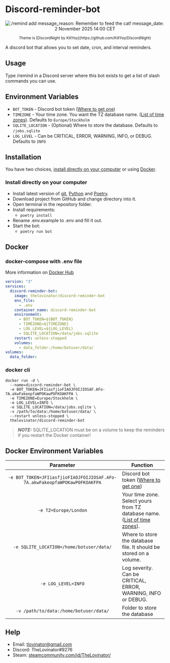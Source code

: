 # Discord-reminder-bot

<p align="center">
  <img src="https://raw.githubusercontent.com/TheLovinator1/discord-reminder-bot/master/Bot.png" title="/remind add message_reason: Remember to feed the cat! message_date: 2 November 2025 14:00 CET"/>
</p>
<p align="center"><sup>Theme is [DiscordNight by KillYoy](https://github.com/KillYoy/DiscordNight)<sup></p>

 A discord bot that allows you to set date, cron, and interval reminders.
 
## Usage

Type /remind in a Discord server where this bot exists to get a list of slash commands you can use.

## Environment Variables

* `BOT_TOKEN` - Discord bot token ([Where to get one](https://discord.com/developers/applications))
* `TIMEZONE` - Your time zone. You want the TZ database name. ([List of time zones](https://en.wikipedia.org/wiki/List_of_tz_database_time_zones)). Defaults to `Europe/Stockholm`
* `SQLITE_LOCATION` - (Optional) Where to store the database. Defaults to `/jobs.sqlite`
* `LOG_LEVEL` - Can be CRITICAL, ERROR, WARNING, INFO, or DEBUG. Defaults to `INFO`

## Installation

You have two choices, [install directly on your computer](#Install-directly-on-your-computer) or using [Docker](#docker-compose-with-env-file).

### Install directly on your computer

* Install latest version of [git](https://git-scm.com/), [Python](https://www.python.org/) and [Poetry](https://python-poetry.org/docs/#installation).
* Download project from GitHub and change directory into it.
* Open terminal in the repository folder.
* Install requirements:
  * `poetry install`
* Rename .env.example to .env and fill it out.
* Start the bot:
  * `poetry run bot`

## Docker

### docker-compose with .env file

More information on [Docker Hub](https://hub.docker.com/r/thelovinator/discord-reminder-bot)

```yaml
version: "3"
services:
  discord-reminder-bot:
    image: thelovinator/discord-reminder-bot
    env_file:
      - .env
    container_name: discord-reminder-bot
    environment:
      - BOT_TOKEN=${BOT_TOKEN}
      - TIMEZONE=${TIMEZONE}
      - LOG_LEVEL=${LOG_LEVEL}
      - SQLITE_LOCATION=/data/jobs.sqlite
    restart: unless-stopped
    volumes:
      - data_folder:/home/botuser/data/
volumes:
  data_folder:
```

### docker cli

```console
docker run -d \
  --name=discord-reminder-bot \
  -e BOT_TOKEN=JFIiasfjioFIAOJFOIJIOSAF.AFo-7A.akwFakeopfaWPOKawPOFKOAKFPA \
  -e TIMEZONE=Europe/Stockholm \
  -e LOG_LEVEL=INFO \
  -e SQLITE_LOCATION=/data/jobs.sqlite \
  -v /path/to/data:/home/botuser/data/ \
  --restart unless-stopped \
  thelovinator/discord-reminder-bot
```

> **_NOTE:_**  SQLITE_LOCATION must be on a volume to keep the reminders if you restart the Docker container!

## Docker Environment Variables

|                                 Parameter                                  | Function                                                                            |
| :------------------------------------------------------------------------: | ----------------------------------------------------------------------------------- |
| `-e BOT_TOKEN=JFIiasfjioFIAOJFOIJIOSAF.AFo-7A.akwFakeopfaWPOKawPOFKOAKFPA` | Discord bot token ([Where to get one](https://discord.com/developers/applications)) |
|                           `-e TZ=Europe/London`                            | Your time zone. Select yours from TZ database name. ([List of time zones](https://en.wikipedia.org/wiki/List_of_tz_database_time_zones)). |
|                  `-e SQLITE_LOCATION=/home/botuser/data/`                  | Where to store the database file. It should be stored on a volume.                  |
|                            `-e LOG_LEVEL=INFO`                             | Log severity. Can be CRITICAL, ERROR, WARNING, INFO or DEBUG.                       |
|                   `-v /path/to/data:/home/botuser/data/`                   | Folder to store the database                                                        |

## Help

* Email: tlovinator@gmail.com
* Discord: TheLovinator#9276
* Steam: [steamcommunity.com/id/TheLovinator/](https://steamcommunity.com/id/TheLovinator/)
